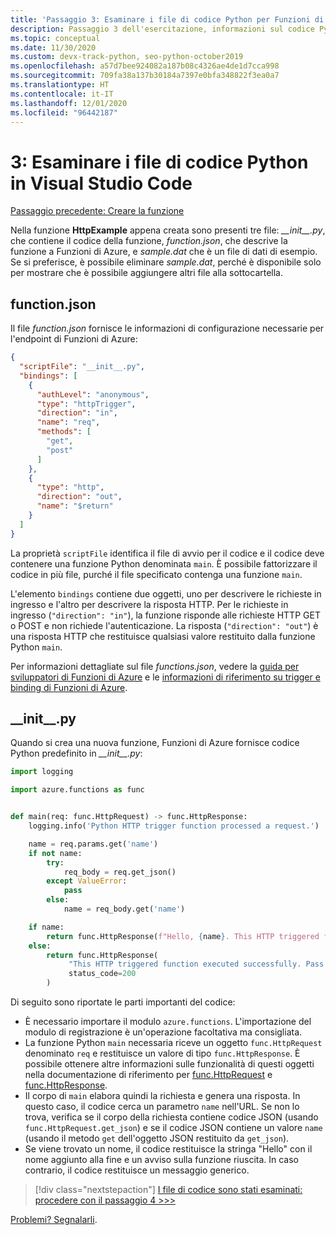 ```yaml
---
title: 'Passaggio 3: Esaminare i file di codice Python per Funzioni di Azure serverless in VS Code'
description: Passaggio 3 dell'esercitazione, informazioni sul codice Python serverless del modello fornito da Funzioni di Azure.
ms.topic: conceptual
ms.date: 11/30/2020
ms.custom: devx-track-python, seo-python-october2019
ms.openlocfilehash: a57d7bee924082a187b08c4326ae4de1d7cca998
ms.sourcegitcommit: 709fa38a137b30184a7397e0bfa348822f3ea0a7
ms.translationtype: HT
ms.contentlocale: it-IT
ms.lasthandoff: 12/01/2020
ms.locfileid: "96442187"
---
```

# <a name="3-examine-the-python-code-files-in-visual-studio-code"></a>3: Esaminare i file di codice Python in Visual Studio Code

[Passaggio precedente: Creare la funzione](tutorial-vs-code-serverless-python-02.md)

Nella funzione **HttpExample** appena creata sono presenti tre file: *\_\_init\_\_.py*, che contiene il codice della funzione, *function.json*, che descrive la funzione a Funzioni di Azure, e *sample.dat* che è un file di dati di esempio. Se si preferisce, è possibile eliminare *sample.dat*, perché è disponibile solo per mostrare che è possibile aggiungere altri file alla sottocartella.

## <a name="functionjson"></a>function.json

Il file *function.json* fornisce le informazioni di configurazione necessarie per l'endpoint di Funzioni di Azure:

```json
{
  "scriptFile": "__init__.py",
  "bindings": [
    {
      "authLevel": "anonymous",
      "type": "httpTrigger",
      "direction": "in",
      "name": "req",
      "methods": [
        "get",
        "post"
      ]
    },
    {
      "type": "http",
      "direction": "out",
      "name": "$return"
    }
  ]
}
```

La proprietà `scriptFile` identifica il file di avvio per il codice e il codice deve contenere una funzione Python denominata `main`. È possibile fattorizzare il codice in più file, purché il file specificato contenga una funzione `main`.

L'elemento `bindings` contiene due oggetti, uno per descrivere le richieste in ingresso e l'altro per descrivere la risposta HTTP. Per le richieste in ingresso (`"direction": "in"`), la funzione risponde alle richieste HTTP GET o POST e non richiede l'autenticazione. La risposta (`"direction": "out"`) è una risposta HTTP che restituisce qualsiasi valore restituito dalla funzione Python `main`.

Per informazioni dettagliate sul file *functions.json*, vedere la [guida per sviluppatori di Funzioni di Azure](/azure/azure-functions/functions-reference) e le [informazioni di riferimento su trigger e binding di Funzioni di Azure](/azure/azure-functions/functions-triggers-bindings?tabs=python).

## <a name="__init__py"></a>\_\_init\_\_.py

Quando si crea una nuova funzione, Funzioni di Azure fornisce codice Python predefinito in *\_\_init\_\_.py*:

```python
import logging

import azure.functions as func


def main(req: func.HttpRequest) -> func.HttpResponse:
    logging.info('Python HTTP trigger function processed a request.')

    name = req.params.get('name')
    if not name:
        try:
            req_body = req.get_json()
        except ValueError:
            pass
        else:
            name = req_body.get('name')

    if name:
        return func.HttpResponse(f"Hello, {name}. This HTTP triggered function executed successfully.")
    else:
        return func.HttpResponse(
             "This HTTP triggered function executed successfully. Pass a name in the query string or in the request body for a personalized response.",
             status_code=200
        )
```

Di seguito sono riportate le parti importanti del codice:

- È necessario importare il modulo `azure.functions`. L'importazione del modulo di registrazione è un'operazione facoltativa ma consigliata.
- La funzione Python `main` necessaria riceve un oggetto `func.HttpRequest` denominato `req` e restituisce un valore di tipo `func.HttpResponse`. È possibile ottenere altre informazioni sulle funzionalità di questi oggetti nella documentazione di riferimento per [func.HttpRequest](/python/api/azure-functions/azure.functions.httprequest) e [func.HttpResponse](/python/api/azure-functions/azure.functions.httpresponse).
- Il corpo di `main` elabora quindi la richiesta e genera una risposta. In questo caso, il codice cerca un parametro `name` nell'URL. Se non lo trova, verifica se il corpo della richiesta contiene codice JSON (usando `func.HttpRequest.get_json`) e se il codice JSON contiene un valore `name` (usando il metodo `get` dell'oggetto JSON restituito da `get_json`).
- Se viene trovato un nome, il codice restituisce la stringa "Hello" con il nome aggiunto alla fine e un avviso sulla funzione riuscita. In caso contrario, il codice restituisce un messaggio generico.

> [!div class="nextstepaction"]
> [I file di codice sono stati esaminati: procedere con il passaggio 4 >>>](tutorial-vs-code-serverless-python-04.md)

[Problemi? Segnalarli](https://aka.ms/python-functions-qs-ms-survey).
